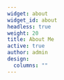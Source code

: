```yaml
---
widget: about
widget_id: about
headless: true
weight: 20
title: About Me
active: true
author: admin
design:
  columns: ""
---
```

